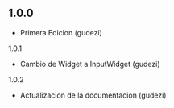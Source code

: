 1.0.0
-----

- Primera Edicion (gudezi)

1.0.1

- Cambio de Widget a InputWidget (gudezi)

1.0.2

- Actualizacion de la documentacion (gudezi)


